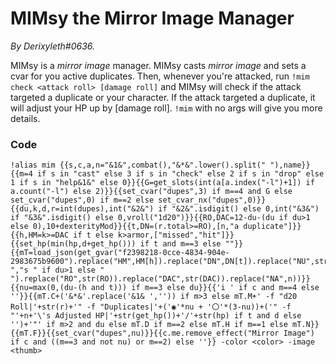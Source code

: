 # MIMsy the Mirror Image Manager
*By Derixyleth#0636.*

MIMsy is a *mirror image* manager. MIMsy casts *mirror image* and sets a cvar for you active duplicates. Then, whenever you're attacked, run `!mim check <attack roll> [damage roll]` and MIMsy will check if the attack targeted a duplicate or your character. If the attack targeted a duplicate, it will adjust your HP up by [damage roll]. `!mim` with no args will give you more details.


### Code
```
!alias mim {{s,c,a,n="&1&",combat(),"&*&".lower().split(" "),name}}{{m=4 if s in "cast" else 3 if s in "check" else 2 if s in "drop" else 1 if s in "help&1&" else 0}}{{G=get_slots(int(a[a.index("-l")+1]) if a.count("-l") else 2)}}{{set_cvar("dupes",3) if m==4 and G else set_cvar("dupes",0) if m==2 else set_cvar_nx("dupes",0)}}{{du,k,d,r=int(dupes),int("&2&") if "&2&".isdigit() else 0,int("&3&") if "&3&".isdigit() else 0,vroll("1d20")}}{{RO,DAC=12-du-(du if du>1 else 0),10+dexterityMod}}{{t,DN=(r.total>=RO),[n,"a duplicate"]}}{{h,HM=k>=DAC if t else k>armor,["missed","hit"]}}{{set_hp(min(hp,d+get_hp())) if t and m==3 else ""}}{{mT=load_json(get_gvar("f2398218-0cce-4834-904e-2983675b9600").replace("HM",HM[h]).replace("DN",DN[t]).replace("NU",str(du)).replace("S ","s " if du>1 else " ").replace("RO",str(RO)).replace("DAC",str(DAC)).replace("NA",n))}}{{nu=max(0,(du-(h and t))) if m==3 else du}}{{'i ' if c and m==4 else ''}}{{mT.C+('&*&'.replace('&1& ','')) if m>3 else mT.M+' -f "d20 Roll|'+str(r)+'" -f "Duplicates|'+('◉'*nu + '〇'*(3-nu))+('" -f "'+n+'\'s Adjusted HP|'+str(get_hp())+'/'+str(hp) if t and d else '')+'"' if m>2 and du else mT.D if m==2 else mT.H if m==1 else mT.N}}{{mT.F}}{{set_cvar("dupes",nu)}}{{c.me.remove_effect("Mirror Image") if c and ((m==3 and not nu) or m==2) else ''}} -color <color> -image <thumb>
```
